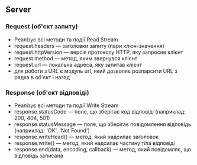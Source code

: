 ## Server

### Request (об'єкт запиту)

-   Реалізує всі методи та події Read Stream
-   request.headers — заголовки запиту (пари ключ-значення)
-   request.httpVersion — версія протоколу HTTP, яку запросив клієнт
-   request.method — метод, яким звернувся клієнт
-   request.url — локальна адреса, яку запитав клієнт
-   для роботи з URL є модуль url, який дозволяє розпарсити URL з рядка в об'єкт і назад

### Response (об'єкт відповіді)

-   Реалізує всі методи та події Write Stream
-   response.statusCode — поле, що зберігає код відповіді (наприклад: 200, 404, 501)
-   response.statusMessage — поле, що зберігає повідомлення відповідь (наприклад: 'OK', 'Not Found')
-   response.writeHead() — метод, який надсилає заголовок
-   response.write() — метод, який надсилає частину тіла відповіді
-   response.end(data, encoding, callback) — метод, який повідомляє, що відповідь записана
